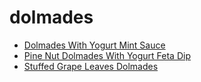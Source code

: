 # dolmades

 * [Dolmades With Yogurt Mint Sauce](index/d/dolmades-with-yogurt-mint-sauce-2054.json)
 * [Pine Nut Dolmades With Yogurt Feta Dip](index/p/pine-nut-dolmades-with-yogurt-feta-dip-1643.json)
 * [Stuffed Grape Leaves Dolmades](index/s/stuffed-grape-leaves-dolmades.json)
